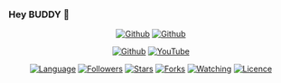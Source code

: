 ### Hey BUDDY 👋
<p align="center">
<a href="https://github.com/noob-hackers"><img title="Github" src="https://img.shields.io/badge/legendary-hackerz-brightgreen?style=for-the-badge&logo=github"></a>
<a href="https://github.com/legendaryhackerz"><img title="Github" src="https://img.shields.io/badge/legendaryhackerzrightgreen?style=for-the-badge&logo=github"></a>
</p>
<p align="center">
<a href="https://github.com/legendaryhackerz"><img title="Github" src="https://img.shields.io/badge/legendaryhacker-brightgreen?style=for-the-badge&logo=github"></a>
<a href=><img title="YouTube" src="https://img.shields.io/badge/YouTube-Legendary Hacker-red?style=for-the-badge&logo=Youtube"></a>
</p>
<p align="center">
<a href="https://github.com/legendaryhackerz"><img title="Language" src="https://img.shields.io/badge/Made%20with-Bash-1f425f.svg?v=103"></a>
<a href="https://github.com/legendaryhackerz"><img title="Followers" src="https://img.shields.io/github/followers/legendaryhackerz?color=blue&style=flat-square"></a>
<a href="https://github.com/legendaryhackerz"><img title="Stars" src="https://img.shields.io/github/stars/legendaryhackerz/autoig?color=red&style=flat-square"></a>
<a href="https://github.com/legendaryhackerz"><img title="Forks" src="https://img.shields.io/github/forks/noob-hackers/autoig?color=red&style=flat-square"></a>
<a href="https://github.com/legendaryhackerz"><img title="Watching" src="https://img.shields.io/github/watchers/legendaryhackerz/autoig?label=Watchers&color=blue&style=flat-square"></a>
<a href="https://github.com/legendaryhackerz"><img title="Licence" src="https://img.shields.io/badge/License-MIT-blue.svg"></a>
</p>




